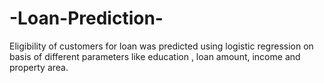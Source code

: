 # -Loan-Prediction-
Eligibility of customers for loan was predicted using logistic regression on basis of different parameters like education , loan amount, income and property area.
